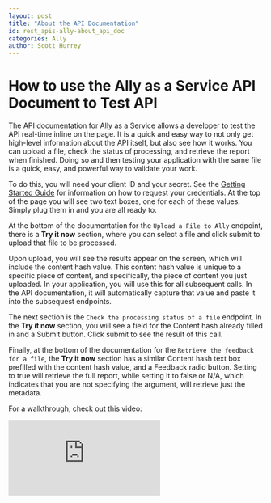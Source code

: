 ```yaml
---
layout: post
title: "About the API Documentation"
id: rest_apis-ally-about_api_doc
categories: Ally
author: Scott Hurrey
---
```


# How to use the Ally as a Service API Document to Test API

The API documentation for Ally as a Service allows a developer to test the API real-time inline on the page. It is a quick and easy way to not only get high-level information about the API itself, but also see how it works. You can upload a file, check the status of processing, and retrieve the report when finished. Doing so and then testing your application with the same file is a quick, easy, and powerful way to validate your work.

To do this, you will need your client ID and your secret. See the [Getting Started Guide](/rest-apis/ally/getting-started) for information on how to request your credentials. At the top of the page you will see two text boxes, one for each of these values. Simply plug them in and you are all ready to.

At the bottom of the documentation for the `Upload a File to Ally` endpoint, there is a **Try it now** section, where you can select a file and click submit to upload that file to be processed.

Upon upload, you will see the results appear on the screen, which will include the content hash value. This content hash value is unique to a specific piece of content, and specifically, the piece of content you just uploaded. In your application, you will use this for all subsequent calls. In the API documentation, it will automatically capture that value and paste it into the subsequest endpoints.

The next section is the `Check the processing status of a file` endpoint. In the **Try it now** section, you will see a field for the Content hash already filled in and a Submit button. Click submit to see the result of this call.

Finally, at the bottom of the documentation for the `Retrieve the feedback for a file`, the **Try it now** section has a similar Content hash text box prefilled with the content hash value, and a Feedback radio button. Setting to true will retrieve the full report, while setting it to false or N/A, which indicates that you are not specifying the argument, will retrieve just the metadata.

For a walkthrough, check out this video:

<iframe class="embed-video" src="https://www.youtube.com/embed/mr72Q3eyCwc" frameborder="0" allow="accelerometer; encrypted-media; gyroscope; picture-in-picture" allowfullscreen></iframe>
